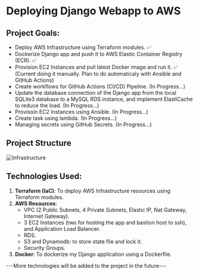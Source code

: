 # Deploying Django Webapp to AWS

## Project Goals:
- Deploy AWS Infrastructure using Terraform modules. :white_check_mark:
- Dockerize Django app and push it to AWS Elastic Container Registry (ECR). :white_check_mark:
- Provision EC2 Instances and pull latest Docker image and run it. :white_check_mark: (Current doing it manually. Plan to do automaticaly with Ansible and GitHub Actions)
- Create workflows for GitHub Actions (CI/CD) Pipeline. (In Progress...)
- Update the database connection of the Django app from the local SQLite3 database to a MySQL RDS instance, and implement ElastiCache to reduce the load. (In Progress...)
- Provisoin EC2 Instances using Ansible. (In Progress...)
- Create task using lambda. (In Progress...)
- Managing secrets using GitHub Secrets. (In Progress...)

## Project Structure
![Infrastructure](./assests/DevOpsDiagram.drawio.jpg)

## Technologies Used:
1. **Terraform (IaC)**: To deploy AWS Infrastructure resources using Terraform modules.
2. **AWS Resources**:
	- VPC (2 Public Subnets, 4 Private Subnets, Elastic IP, Nat Gateway, Internet Gateway).
	- 3 EC2 Instances (two for hosting the app and bastion host to ssh), and Application Load Balancer.
	- RDS.
	- S3 and Dynamodb: to store state file and lock it.
	- Security Groups.
3. **Docker**: To dockerize my Django application using a Dockerfile.

---More technologies will be added to the project in the future---
